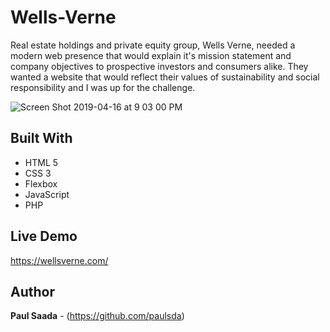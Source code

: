 # Wells-Verne

Real estate holdings and private equity group, Wells Verne, needed a modern web presence that would explain it's mission statement and company objectives to prospective investors and consumers alike. They wanted a website that would reflect their values of sustainability and social responsibility and I was up for the challenge.


![Screen Shot 2019-04-16 at 9 03 00 PM](https://user-images.githubusercontent.com/26423160/56253587-0c06be80-608b-11e9-967d-d98f907a3af7.png)

## Built With

* HTML 5
* CSS 3
* Flexbox
* JavaScript
* PHP

## Live Demo

https://wellsverne.com/

## Author

**Paul Saada**  - (https://github.com/paulsda)
